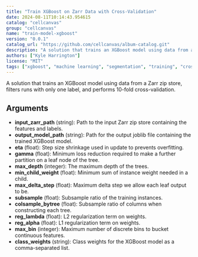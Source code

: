 ```yaml
---
title: "Train XGBoost on Zarr Data with Cross-Validation"
date: 2024-08-11T10:14:43.954615
catalog: "cellcanvas"
group: "cellcanvas"
name: "train-model-xgboost"
version: "0.0.1"
catalog_url: "https://github.com/cellcanvas/album-catalog.git"
description: "A solution that trains an XGBoost model using data from a Zarr zip store, filters runs with only one label, and performs 10-fold cross-validation."
authors: ["Kyle Harrington"]
license: "MIT"
tags: ["xgboost", "machine learning", "segmentation", "training", "cross-validation"]
---
```


A solution that trains an XGBoost model using data from a Zarr zip store, filters runs with only one label, and performs 10-fold cross-validation.

## Arguments

- **input_zarr_path** (string): Path to the input Zarr zip store containing the features and labels.
- **output_model_path** (string): Path for the output joblib file containing the trained XGBoost model.
- **eta** (float): Step size shrinkage used in update to prevents overfitting.
- **gamma** (float): Minimum loss reduction required to make a further partition on a leaf node of the tree.
- **max_depth** (integer): The maximum depth of the trees.
- **min_child_weight** (float): Minimum sum of instance weight needed in a child.
- **max_delta_step** (float): Maximum delta step we allow each leaf output to be.
- **subsample** (float): Subsample ratio of the training instances.
- **colsample_bytree** (float): Subsample ratio of columns when constructing each tree.
- **reg_lambda** (float): L2 regularization term on weights.
- **reg_alpha** (float): L1 regularization term on weights.
- **max_bin** (integer): Maximum number of discrete bins to bucket continuous features.
- **class_weights** (string): Class weights for the XGBoost model as a comma-separated list.

